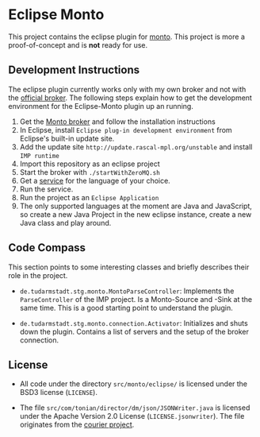 Eclipse Monto
=============

This project contains the eclipse plugin for
[monto](https://bitbucket.org/inkytonik/monto). This project is more a proof-of-concept and is **not** ready for use.

Development Instructions
------------------------

The eclipse plugin currently works only with my own broker and not with the
[official broker](https://bitbucket.org/inkytonik/monto). The following steps
explain how to get the development environment for the Eclipse-Monto plugin up
an running.

1. Get the [Monto broker](https://github.com/monto-editor/broker)
   and follow the installation instructions
2. In Eclipse, install `Eclipse plug-in development environment` from Eclipse's built-in update site.
3. Add the update site `http://update.rascal-mpl.org/unstable` and install `IMP runtime`
4. Import this repository as an eclipse project
5. Start the broker with `./startWithZeroMQ.sh`
6. Get a [service](https://github.com/monto-editor) for the language of your choice.
7. Run the service.
8. Run the project as an `Eclipse Application`
9. The only supported languages at the moment are Java and JavaScript, so create a new Java
   Project in the new eclipse instance, create a new Java class and play around.


Code Compass
------------

This section points to some interesting classes and briefly describes their role
in the project.

 * `de.tudarmstadt.stg.monto.MontoParseController`: Implements the
   `ParseController` of the IMP project. Is a Monto-Source and -Sink at the same
   time. This is a good starting point to understand the plugin.

 * `de.tudarmstadt.stg.monto.connection.Activator`: Initializes and shuts down
   the plugin.  Contains a list of servers and the setup of the broker
   connection.

License
-------

* All code under the directory `src/monto/eclipse/` is licensed under the BSD3
  license (`LICENSE`).

* The file `src/com/tonian/director/dm/json/JSONWriter.java` is licensed under
  the Apache Version 2.0 License (`LICENSE.jsonwriter`).
  The file originates from the [courier project](https://github.com/JAIDE/courier).
